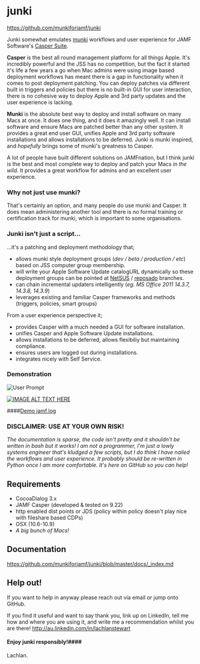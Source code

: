 junki
=====

https://github.com/munkiforjamf/junki


Junki somewhat emulates [munki](https://code.google.com/p/munki/) workflows and user experience for JAMF Software's [Casper Suite](http://www.jamfsoftware.com/products/casper-suite/).  

**Casper** is the best all round management platform for all things Apple. It's incredibly powerful and the JSS has no competition, but the fact it started it's life a few years a go when Mac admins were using image based deployment workflows has meant there is a gap in functionality when it comes to post deployment patching. You can deploy patches via different built in triggers and policies but  there is no built-in GUI for user interaction, there is no cohesive way to deploy Apple and 3rd party updates and the user experience is lacking.

**Munki** is the absolute best way to deploy and install software on many Macs at once. It does one thing, and it does it amazingly well. It can install software and ensure Macs are patched better than any other system. It provides a great end user GUI, unifies Apple and 3rd party software installations and allows installations to be deferred. Junki is munki inspired, and *hopefully* brings some of munki's greatness to Casper.

A lot of people have built different solutions on JAMFnation, but I think junki is the best and most complete way to deploy and patch your Macs *in the wild*. It provides a great workflow for admins and an excellent user experience.

### Why not just use munki? ###

That's certainly an option, and many people do use munki and Casper. It does mean administering another tool and there is no formal training or certification track for munki, which is important to some organisations.

### Junki isn't just a script... ###
  
...it's a patching and deployment methodology that;  

* allows munki style deployment groups (*dev / beta / production / etc*) based on JSS computer group membership.
* will write your Apple Software Update catalogURL dynamically so these deployment groups can be pointed at [NetSUS](https://jamfnation.jamfsoftware.com/viewProduct.html?id=180&view=info) / [reposado](https://github.com/wdas/reposado) branches.
* can chain incremental updaters intelligently (*eg. MS Office 2011 14.3.7, 14.3.8, 14.3.9*)
* leverages existing and familiar Casper frameworks and methods (triggers, policies, smart groups) 

From a user experience perspective it;   

* provides Casper with a much needed a GUI for software installation.
* unifies Casper and Apple Software Update installations.
* allows installations to be deferred, allows flexibiliy but maintaining compliance.
* ensures users are logged out during installations.
* integrates nicely with Self Service.

### Demonstration ###

![User Prompt](https://raw.githubusercontent.com/munkiforjamf/junki/master/docs/images/prompt.png)

[![IMAGE ALT TEXT HERE](http://img.youtube.com/vi/aeOOPHH3-NY/0.jpg)](http://www.youtube.com/watch?v=aeOOPHH3-NY)

####[Demo jamf.log](https://raw.githubusercontent.com/munkiforjamf/junki/master/docs/jamf_junki.log.txt)


### DISCLAIMER: USE AT YOUR OWN RISK! ###

*The documentation is sparse, the code isn't pretty and it shouldn't be written in bash but it works! I am not a programmer, I'm just a lowly systems engineer that's kludged a few scripts, but I do think I have nailed the workflows and user experience. It probably should be re-written in Python once I am more comfortable. It's here on GitHub so you can help!*


Requirements
------------
* CocoaDialog 3.x
* JAMF Casper (developed & tested on 9.22)
* http enabled dist points or JDS (policy within policy doesn't play nice with fileshare based CDPs)
* OSX (10.6-10.9)
* *A big bunch of Macs!*


Documentation
-------------
     
https://github.com/munkiforjamf/junki/blob/master/docs/_index.md 


Help out!
---------


If you want to help in anyway please reach out via email or jump onto GitHub.

If you find it useful and want to say thank you, link up on LinkedIn, tell me how and where you are using it, and write me a recommendation whilst you are there! http://au.linkedin.com/in/lachlanstewart  
  
#### Enjoy junki responsibly!####

Lachlan.


